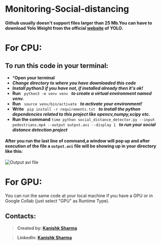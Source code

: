 # Monitoring-Social-distancing

#### Github usually doesn't support files larger than 25 Mb.You can have to download Yolo Weight from the official [website](https://pjreddie.com/darknet/yolo/) of YOLO.

# For CPU:

## To run this code in your terminal:
* ***Open your terminal**
* ***Change directory to where you have downloaded this code***
* ***Install python3 if you have not, if installed already then it's ok!***
* **Run**  `  python3 -m venv venv  ` ***to create a virtual environment named venv.***
* **Run**   `  source venv/bin/activate  ` 
***to activate your environment!***
* **Write**   `  pip install -r requirements.txt  ` 
***to install the python dependencies related to this project like opencv,numpy,scipy etc.***
* **Run the command** `time python social_distance_detector.py --input pedestrians.mp4 --output output.avi --display 1
` ***to run your social distance detection project***

#### After you run the last line of command,a window will pop up and after execution of the file a `output.avi` file will be showing up in your directory like this:
![Output avi file](https://github.com/kanishksh4rma/Monitoring-Social-Distancing--Using-Machine-Learning/output.gif)

# For GPU:
You can run the same code at your local machine if you have a GPU or  in Google Collab (just select "GPU" as Runtime Type).

## Contacts:

> **Created by: [Kanishk Sharma](https://github.com/kanishksh4rma)**

> **LinkedIn: [Kanishk Sharma](https://www.linkedin.com/in/kanishksh4rma/)**
